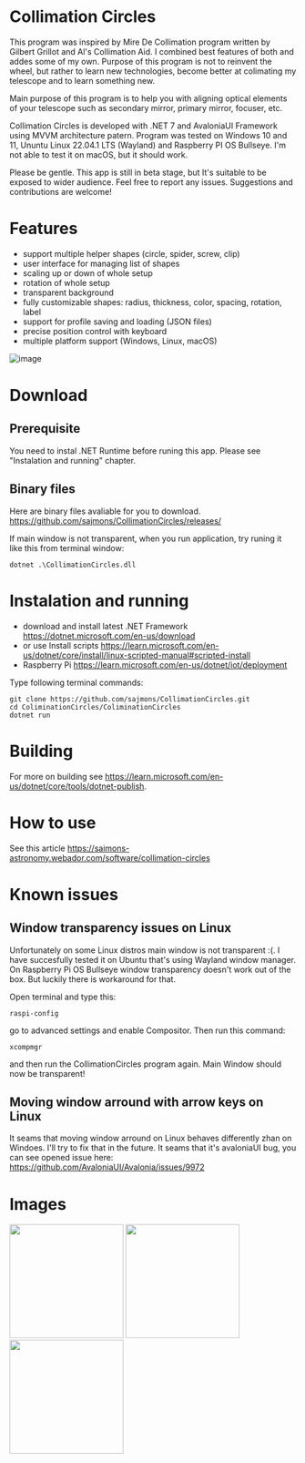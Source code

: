 # Collimation Circles

This program was inspired by Mire De Collimation program written by Gilbert Grillot and Al's Collimation Aid. I combined best features of both and addes some of my own. Purpose of this program is not to reinvent the wheel, but rather to learn new technologies, become better at colimating my telescope and to learn something new.

Main purpose of this program is to help you with aligning optical elements of your telescope such as secondary mirror, primary mirror, focuser, etc.

Collimation Circles is developed with .NET 7 and AvaloniaUI Framework using MVVM architecture patern. Program was tested on Windows 10 and 11, Ununtu Linux 22.04.1 LTS (Wayland) and Raspberry PI OS Bullseye. I'm not able to test it on macOS, but it should work.

Please be gentle. This app is still in beta stage, but It's suitable to be exposed to wider audience. Feel free to report any issues. 
Suggestions and contributions are welcome!

# Features

- support multiple helper shapes (circle, spider, screw, clip)
- user interface for managing list of shapes
- scaling up or down of whole setup
- rotation of whole setup
- transparent background
- fully customizable shapes: radius, thickness, color, spacing, rotation, label
- support for profile saving and loading (JSON files)
- precise position control with keyboard
- multiple platform support (Windows, Linux, macOS)

![image](https://github.com/sajmons/CollimationCircles/assets/7437280/ba8ada94-454c-4d6d-beaa-f90f1bf152a5)

# Download

## Prerequisite
You need to instal .NET Runtime before runing this app. Please see "Instalation and running" chapter.

## Binary files
Here are binary files avaliable for you to download.
https://github.com/sajmons/CollimationCircles/releases/

If main window is not transparent, when you run application, try runing it like this from terminal window:
```
dotnet .\CollimationCircles.dll
```

# Instalation and running

- download and install latest .NET Framework https://dotnet.microsoft.com/en-us/download
- or use Install scripts https://learn.microsoft.com/en-us/dotnet/core/install/linux-scripted-manual#scripted-install
- Raspberry Pi https://learn.microsoft.com/en-us/dotnet/iot/deployment

Type following terminal commands:
```
git clone https://github.com/sajmons/CollimationCircles.git
cd ColiminationCircles/ColiminationCircles
dotnet run
```

# Building

For more on building see https://learn.microsoft.com/en-us/dotnet/core/tools/dotnet-publish.

# How to use

See this article https://saimons-astronomy.webador.com/software/collimation-circles

# Known issues

## Window transparency issues on Linux

Unfortunately on some Linux distros main window is not transparent :(. I have succesfully tested it on Ubuntu that's using Wayland window manager. On Raspberry Pi OS Bullseye window transparency doesn't work out of the box. But luckily there is workaround for that.

Open terminal and type this:
```
raspi-config
```
go to advanced settings and enable Compositor. Then run this command:
```
xcompmgr
```
and then run the CollimationCircles program again. Main Window should now be transparent!

## Moving window arround with arrow keys on Linux
It seams that moving window arround on Linux behaves differently zhan on Windoes. I'll try to fix that in the future.
It seams that it's avaloniaUI bug, you can see opened issue here: https://github.com/AvaloniaUI/Avalonia/issues/9972

# Images
<img src="https://user-images.githubusercontent.com/7437280/7437280/3dc6d97d-98b3-4b96-8ff9-69363ae4a352.png" height="200">&nbsp;<img src="https://user-images.githubusercontent.com/7437280/208643785-17b1460f-667d-4dd6-9172-5b57da3a6d44.png" height="200">&nbsp;<img src="https://user-images.githubusercontent.com/7437280/208879028-0598352c-82e1-4c58-b43b-262e6a011d21.png" height="200">

